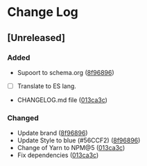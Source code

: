 # Change Log

## [Unreleased]
### Added
- Supoort to schema.org ([8f96896][])
- [ ] Translate to ES lang.
- CHANGELOG.md file ([013ca3c][])

### Changed
- Update brand ([8f96896][])
- Update Style to blue (#56CCF2) ([8f96896][])
- Change of Yarn to NPM@5 ([013ca3c][])
- Fix dependencies ([013ca3c][])

[013ca3c]: https://github.com/JonDotsoy/jondosoy-www/commit/013ca3c
[8f96896]: https://github.com/JonDotsoy/jondosoy-www/commit/8f96896